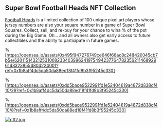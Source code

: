 ## Super Bowl Football Heads NFT Collection

[Football Heads](https://opensea.io/Football_Heads_deployer?ref=0x1b8aff4dc5da50da88ed18f41fd8b3f95245c330) is a limited collection of 100 unique pixel art players whose jersey numbers are also your square number in a game of Super Bowl Squares. Collect, sell, and re-buy for your chance to wina % of the pot during the Big Game. Oh... and all owners also get early access to future collectibles and the ability to participate in future games.

%[https://opensea.io/assets/0x495f947276749ce646f68ac8c248420045cb7b5e/62011514321253100823340399624197549423776478235621146892961433238554804224001?ref=0x1b8aff4dc5da50da88ed18f41fd8b3f95245c330]

%[https://opensea.io/assets/0xdd5bace9522991fd1e52404619a4872d838cf410/29?ref=0x1b8aff4dc5da50da88ed18f41fd8b3f95245c330]

%[https://opensea.io/assets/0xdd5bace9522991fd1e52404619a4872d838cf410/8?ref=0x1b8aff4dc5da50da88ed18f41fd8b3f95245c330]

[![nft2.jpg](https://cdn.hashnode.com/res/hashnode/image/upload/v1644799691166/R2VphCBYA.jpeg)](https://accounts.binance.com/es-LA/register?ref=396138808)
